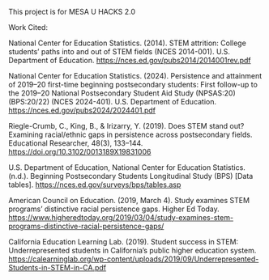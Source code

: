 This project is for MESA U HACKS 2.0


Work Cited:


National Center for Education Statistics. (2014). STEM attrition: College students’ paths into and out of STEM fields (NCES 2014-001). U.S. Department of Education. https://nces.ed.gov/pubs2014/2014001rev.pdf


National Center for Education Statistics. (2024). Persistence and attainment of 2019–20 first-time beginning postsecondary students: First follow-up to the 2019–20 National Postsecondary Student Aid Study (NPSAS:20) (BPS:20/22) (NCES 2024-401). U.S. Department of Education. https://nces.ed.gov/pubs2024/2024401.pdf


Riegle-Crumb, C., King, B., & Irizarry, Y. (2019). Does STEM stand out? Examining racial/ethnic gaps in persistence across postsecondary fields. Educational Researcher, 48(3), 133–144. https://doi.org/10.3102/0013189X19831006


U.S. Department of Education, National Center for Education Statistics. (n.d.). Beginning Postsecondary Students Longitudinal Study (BPS) [Data tables]. https://nces.ed.gov/surveys/bps/tables.asp


American Council on Education. (2019, March 4). Study examines STEM programs’ distinctive racial persistence gaps. Higher Ed Today. https://www.higheredtoday.org/2019/03/04/study-examines-stem-programs-distinctive-racial-persistence-gaps/


California Education Learning Lab. (2019). Student success in STEM: Underrepresented students in California’s public higher education system. https://calearninglab.org/wp-content/uploads/2019/09/Underrepresented-Students-in-STEM-in-CA.pdf
